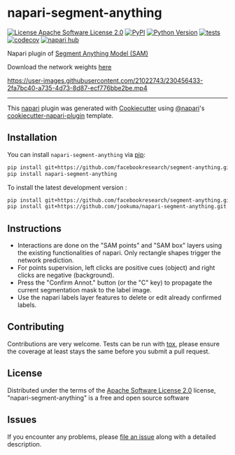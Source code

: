 # napari-segment-anything

[![License Apache Software License 2.0](https://img.shields.io/pypi/l/napari-segment-anything.svg?color=green)](https://github.com/jookuma/napari-segment-anything/raw/main/LICENSE)
[![PyPI](https://img.shields.io/pypi/v/napari-segment-anything.svg?color=green)](https://pypi.org/project/napari-segment-anything)
[![Python Version](https://img.shields.io/pypi/pyversions/napari-segment-anything.svg?color=green)](https://python.org)
[![tests](https://github.com/jookuma/napari-segment-anything/workflows/tests/badge.svg)](https://github.com/jookuma/napari-segment-anything/actions)
[![codecov](https://codecov.io/gh/jookuma/napari-segment-anything/branch/main/graph/badge.svg)](https://codecov.io/gh/jookuma/napari-segment-anything)
[![napari hub](https://img.shields.io/endpoint?url=https://api.napari-hub.org/shields/napari-segment-anything)](https://napari-hub.org/plugins/napari-segment-anything)

Napari plugin of [Segment Anything Model (SAM)](https://github.com/facebookresearch/segment-anything)

Download the network weights [here](https://github.com/facebookresearch/segment-anything#model-checkpoints)


https://user-images.githubusercontent.com/21022743/230456433-2fa7bc40-a735-4d73-8d87-ecf776bbe2be.mp4


----------------------------------

This [napari] plugin was generated with [Cookiecutter] using [@napari]'s [cookiecutter-napari-plugin] template.

## Installation

You can install `napari-segment-anything` via [pip]:

```bash
pip install git+https://github.com/facebookresearch/segment-anything.git
pip install napari-segment-anything
```

To install the latest development version :

```bash
pip install git+https://github.com/facebookresearch/segment-anything.git
pip install git+https://github.com/jookuma/napari-segment-anything.git
```

## Instructions

- Interactions are done on the "SAM points" and "SAM box" layers using the existing functionalities of napari. Only rectangle shapes trigger the network prediction.
- For points supervision, left clicks are positive cues (object) and right clicks are negative (background).
- Press the "Confirm Annot." button (or the "C" key) to propagate the current segmentation mask to the label image.
- Use the napari labels layer features to delete or edit already confirmed labels.

## Contributing

Contributions are very welcome. Tests can be run with [tox], please ensure
the coverage at least stays the same before you submit a pull request.

## License

Distributed under the terms of the [Apache Software License 2.0] license,
"napari-segment-anything" is a free and open source software

## Issues

If you encounter any problems, please [file an issue] along with a detailed description.

[napari]: https://github.com/napari/napari
[Cookiecutter]: https://github.com/audreyr/cookiecutter
[@napari]: https://github.com/napari
[MIT]: http://opensource.org/licenses/MIT
[BSD-3]: http://opensource.org/licenses/BSD-3-Clause
[GNU GPL v3.0]: http://www.gnu.org/licenses/gpl-3.0.txt
[GNU LGPL v3.0]: http://www.gnu.org/licenses/lgpl-3.0.txt
[Apache Software License 2.0]: http://www.apache.org/licenses/LICENSE-2.0
[Mozilla Public License 2.0]: https://www.mozilla.org/media/MPL/2.0/index.txt
[cookiecutter-napari-plugin]: https://github.com/napari/cookiecutter-napari-plugin

[file an issue]: https://github.com/jookuma/napari-segment-anything/issues

[napari]: https://github.com/napari/napari
[tox]: https://tox.readthedocs.io/en/latest/
[pip]: https://pypi.org/project/pip/
[PyPI]: https://pypi.org/

